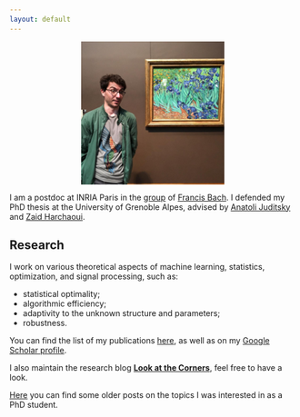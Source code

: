 ```yaml
---
layout: default
---
```


<p align = "center">
<img src="my_pic.jpg" alt="Santa Monica" width="50%" align="center" hspace="20">
</p>

I am a postdoc at INRIA Paris
in the [group](https://www.di.ens.fr/sierra/) of [Francis Bach](https://www.di.ens.fr/~fbach/).
I defended my PhD thesis at the University of Grenoble Alpes, advised by [Anatoli Juditsky](https://ljk.imag.fr/membres/Anatoli.Iouditski/) and [Zaid Harchaoui](http://faculty.washington.edu/zaid/index.html).
<br />
  
## Research ##

I work on various theoretical aspects of machine learning, statistics, optimization, and signal processing, such as: 
* statistical optimality;
* algorithmic efficiency;
* adaptivity to the unknown structure and parameters;
* robustness.

You can find the list of my publications [here](/papers), as well as on my [Google Scholar profile](https://scholar.google.fr/citations?user=2IvZJ3cAAAAJ&hl=en).

I also maintain the research blog [__Look at the Corners__](https://ostrodmit.github.io/blog/), feel free to have a look.

[Here](https://ostrodmit.blog/) you can find some older posts on the topics I was interested in as a PhD student.